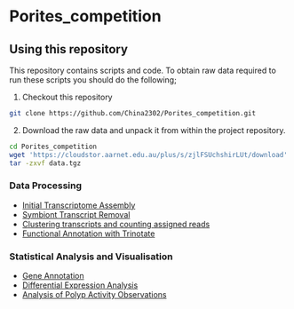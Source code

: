 # Porites_competition

## Using this repository

This repository contains scripts and code.  To obtain raw data required to run these scripts you should do the following;

1. Checkout this repository 
```bash
git clone https://github.com/China2302/Porites_competition.git
```
2. Download the raw data and unpack it from within the project repository.
```bash
cd Porites_competition
wget 'https://cloudstor.aarnet.edu.au/plus/s/zjlFSUchshirLUt/download' -O data.tgz
tar -zxvf data.tgz
```

### Data Processing

- [Initial Transcriptome Assembly](hpc/Assembly)
- [Symbiont Transcript Removal](hpc/psytrans)
- [Clustering transcripts and counting assigned reads](hpc/corset)
- [Functional Annotation with Trinotate](hpc/trinotate)

### Statistical Analysis and Visualisation

- [Gene Annotation](01_annotate.md)
- [Differential Expression Analysis](02_deseq.md)
- [Analysis of Polyp Activity Observations](03_polyp_activity.md)

